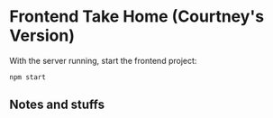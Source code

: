 # Frontend Take Home (Courtney's Version)

With the server running, start the frontend project:

```
npm start
```

## Notes and stuffs
